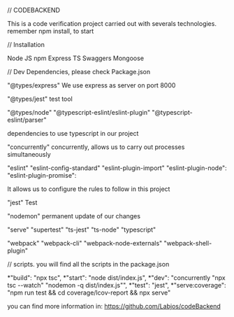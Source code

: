 
// CODEBACKEND

This is a code verification project carried out with severals technologies.
remember npm install, to start

// Installation

Node JS
npm
Express
TS
Swaggers
Mongoose

// Dev Dependencies, please check Package.json  

"@types/express"
We use express as server on port 8000

"@types/jest"
test tool

"@types/node"
"@typescript-eslint/eslint-plugin"
"@typescript-eslint/parser"

dependencies to use typescript in our project

"concurrently"
concurrently, allows us to carry out processes simultaneously

"eslint"
"eslint-config-standard"
"eslint-plugin-import"
"eslint-plugin-node":
"eslint-plugin-promise":

It allows us to configure the rules to follow in this project

"jest"
Test 

"nodemon"
permanent update of our changes

"serve"
"supertest"
"ts-jest"
"ts-node"
"typescript"

"webpack"
"webpack-cli"
"webpack-node-externals"
"webpack-shell-plugin"

// scripts. you will find all the scripts in the package.json

*"build": "npx tsc",
*"start": "node dist/index.js",
*"dev": "concurrently \"npx tsc --watch\" \"nodemon -q dist/index.js\"",
*"test": "jest",
*"serve:coverage": "npm run test && cd coverage/lcov-report && npx serve"

you can find more information in: https://github.com/Labjos/codeBackend
